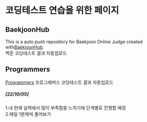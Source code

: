 # 코딩테스트 연습을 위한 페이지

## BaekjoonHub
This is a auto push repository for Baekjoon Online Judge created with[BaekjoonHub](https://github.com/BaekjoonHub/BaekjoonHub).   
백준 코딩테스트 결과 자동업로드  
  
## Programmers
[Programmers](https://programmers.co.kr)
프로그래머스 코딩테스트 결과 자동업로드 
  
  ##### [22/10/05]
  1.내 현재 실력에서 많이 부족함을 느끼기에 단계별로 진행할 예정  
  2.매일 1문제씩 풀어보기
